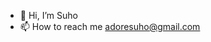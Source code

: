 - 👋 Hi, I’m Suho
- 📫 How to reach me adoresuho@gmail.com

<!---
suhocotton/suhocotton is a ✨ special ✨ repository because its `README.md` (this file) appears on your GitHub profile.
You can click the Preview link to take a look at your changes.
--->
